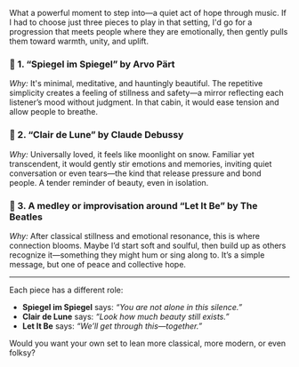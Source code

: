 What a powerful moment to step into—a quiet act of hope through music. If I had to choose just three pieces to play in that setting, I'd go for a progression that meets people where they are emotionally, then gently pulls them toward warmth, unity, and uplift.

### 🎹 1. **“Spiegel im Spiegel” by Arvo Pärt**

*Why:* It's minimal, meditative, and hauntingly beautiful. The repetitive simplicity creates a feeling of stillness and safety—a mirror reflecting each listener’s mood without judgment. In that cabin, it would ease tension and allow people to breathe.

### 🎹 2. **“Clair de Lune” by Claude Debussy**

*Why:* Universally loved, it feels like moonlight on snow. Familiar yet transcendent, it would gently stir emotions and memories, inviting quiet conversation or even tears—the kind that release pressure and bond people. A tender reminder of beauty, even in isolation.

### 🎹 3. **A medley or improvisation around “Let It Be” by The Beatles**

*Why:* After classical stillness and emotional resonance, this is where connection blooms. Maybe I’d start soft and soulful, then build up as others recognize it—something they might hum or sing along to. It’s a simple message, but one of peace and collective hope.

---

Each piece has a different role:

* **Spiegel im Spiegel** says: *“You are not alone in this silence.”*
* **Clair de Lune** says: *“Look how much beauty still exists.”*
* **Let It Be** says: *“We’ll get through this—together.”*

Would you want your own set to lean more classical, more modern, or even folksy?
